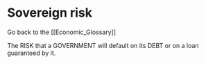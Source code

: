 # Sovereign risk

Go back to the [[Economic_Glossary]]


The RISK that a GOVERNMENT will default on its DEBT or on a loan guaranteed by it.

